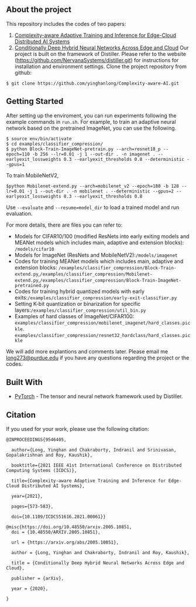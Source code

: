 

## About the project
This repository includes the codes of two papers:
1. [Complexity-aware Adaptive Training and Inference for Edge-Cloud Distributed AI Systems](https://ieeexplore.ieee.org/abstract/document/9546405)
2. [Conditionally Deep Hybrid Neural Networks Across Edge and Cloud](https://arxiv.org/abs/2005.10851)
Our project is built on the framework of Distiller. Please refer to the website (https://github.com/NervanaSystems/distiller.git) for instructions for installation and environment settings.
Clone the project repository from github:
```
$ git clone https://github.com/yinghanlong/Complexity-aware-AI.git
```

## Getting Started
 After setting up the enviroment, you can run experiments following the example commands in ```run.sh```. For example, to train an adaptive neural network based on the pretrained ImageNet, you can use the following.

```
$ source env/bin/activate
$ cd examples/classifier_compression/
$ python Block-Train-ImageNet-pretrain.py --arch=resnet18_p --epoch=110 -b 256 --lr=0.01 -j 1 --out-dir . -n imagenet . --earlyexit_lossweights 0.3 --earlyexit_thresholds 0.8 --deterministic --gpus=1
```
To train MobileNetV2,
```
$python Mobilenet-extend.py --arch=mobilenet_v2 --epoch=180 -b 128 --lr=0.01 -j 1 --out-dir . -n mobilenet . --deterministic --gpus=2 --earlyexit_lossweights 0.3 --earlyexit_thresholds 0.8
```

Use ```--evaluate``` and ```--resume=model_dir``` to load a trained model and run evaluation.

For more details, there are files you can refer to:
+ Models for CIFAR10/100 (modified ResNets into early exiting models and MEANet models which includes main, adaptive and extension blocks): ```/models/cifar10```
+ Models for ImageNet (ResNets and MobileNetV2):```/models/imagenet```
+ Codes for training MEANet models which includes main, adaptive and extension blocks: ```/examples/classifier_compression/Block-Train-extend.py```,```/examples/classifier_compression/Mobilenet-extend.py```,```/examples/classifier_compression/Block-Train-ImageNet-pretrained.py```
+ Codes for training hybrid quantized models with early exits:```/examples/classifier_compression/early-exit-classifier.py```
+ Setting K-bit quantization or binarization for specific layers:```/examples/classifier_compression/util_bin.py```
+ Examples of hard classes of ImageNet/CIFAR100:  ```examples/classifier_compression/mobilenet_imagenet/hard_classes.pickle```. ```examples/classifier_compression/resnet32_hardclass/hard_classes.pickle```

We will add more explantions and comments later. Please email me long273@purdue.edu if you have any questions regarding the project or the codes.


## Built With

* [PyTorch](http://pytorch.org/) - The tensor and neural network framework used by Distiller.



## Citation

If you used for your work, please use the following citation:

```
@INPROCEEDINGS{9546405,

  author={Long, Yinghan and Chakraborty, Indranil and Srinivasan, Gopalakrishnan and Roy, Kaushik},

  booktitle={2021 IEEE 41st International Conference on Distributed Computing Systems (ICDCS)}, 

  title={Complexity-aware Adaptive Training and Inference for Edge-Cloud Distributed AI Systems}, 

  year={2021},

  pages={573-583},

  doi={10.1109/ICDCS51616.2021.00061}}

@misc{https://doi.org/10.48550/arxiv.2005.10851,
  doi = {10.48550/ARXIV.2005.10851},
  
  url = {https://arxiv.org/abs/2005.10851},
  
  author = {Long, Yinghan and Chakraborty, Indranil and Roy, Kaushik},
  
  title = {Conditionally Deep Hybrid Neural Networks Across Edge and Cloud},
  
  publisher = {arXiv},
  
  year = {2020},
  
}

```
